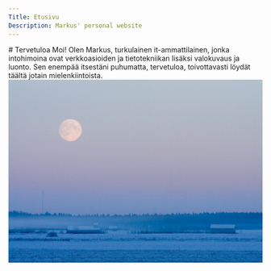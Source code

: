 ```yaml
---
Title: Etusivu
Description: Markus' personal website
---
```


<section class="flex">

<article>
# Tervetuloa
Moi! Olen Markus, turkulainen it-ammattilainen, jonka intohimoina ovat verkkoasioiden ja tietotekniikan lisäksi valokuvaus ja luonto. Sen enempää itsestäni puhumatta, tervetuloa, toivottavasti löydät täältä jotain mielenkiintoista.
</article>

<picture>
  <source media="(max-width: 43em)" type="image/webp" srcset="/assets/img/moon-haze-small.webp">
  <source media="(min-width: 44em)" type="image/webp" srcset="/assets/img/moon-haze-big.webp">
  <img src="/assets/img/moon-haze-big.jpg" alt="Moon over the field in the evening.">
</picture>

</section>